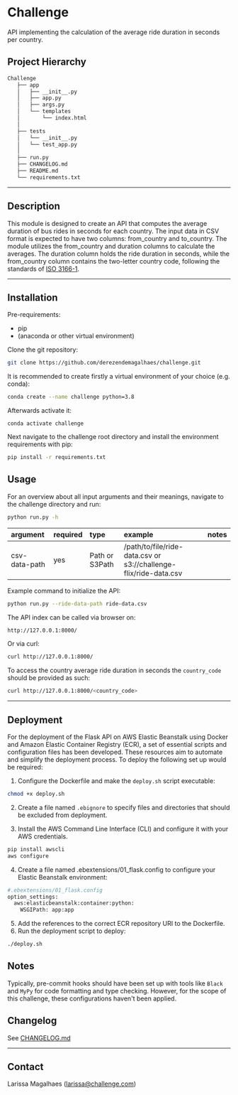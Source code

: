 # Challenge
API implementing the calculation of the average ride duration in seconds per country.

## Project Hierarchy

``` bash
Challenge
   ├── app
   │   ├── __init__.py
   │   ├── app.py
   │   ├── args.py
   │   └── templates
   │       └── index.html
   │
   ├── tests
   │   └── __init__.py
   │   └── test_app.py
   │
   ├── run.py
   ├── CHANGELOG.md
   ├── README.md
   └── requirements.txt

```
----

## Description

This module is designed to create an API that computes the average duration of bus rides in seconds for each country. The input data in CSV format is expected to have two columns: from_country and to_country. The module utilizes the from_country and duration columns to calculate the averages. The duration column holds the ride duration in seconds, while the from_country column contains the two-letter country code, following the standards of [ISO 3166-1](https://en.wikipedia.org/wiki/ISO_3166-1_alpha-2).

----

## Installation

Pre-requirements:
- pip
- (anaconda or other virtual environment)

Clone the git repository:

```bash
git clone https://github.com/derezendemagalhaes/challenge.git
```

It is recommended to create firstly a virtual environment of your choice (e.g. conda):

```bash
conda create --name challenge python=3.8
```

Afterwards activate it:

```
conda activate challenge
```

Next navigate to the challenge root directory and install the environment requirements with pip:

```bash
pip install -r requirements.txt
```

## Usage

For an overview about all input arguments and their meanings, navigate to the challenge directory and run:
```bash
python run.py -h
```

| argument             | required | type     | example                                                                               |  notes                                                                   | 
|:---------------------|:---------|:---------|:--------------------------------------------------------------------------------------|:-----------------------------------------------------------------------|
| csv-data-path   | yes      | Path or S3Path | /path/to/file/ride-data.csv or s3://challenge-flix/ride-data.csv     |                        



Example command to initialize the API:

```bash
python run.py --ride-data-path ride-data.csv
```
The API index can be called via browser on:

```bash
http://127.0.0.1:8000/
```

Or via curl:
```bash
curl http://127.0.0.1:8000/
```

To access the country average ride duration in seconds the `country_code` should be provided as such:
```bash
curl http://127.0.0.1:8000/<country_code>
```
----
## Deployment
For the deployment of the Flask API on AWS Elastic Beanstalk using Docker and Amazon Elastic Container Registry (ECR), a set of essential scripts and configuration files has been developed. These resources aim to automate and simplify the deployment process. To deploy the following set up would be required:

1. Configure the Dockerfile and make the `deploy.sh` script executable:
```bash
chmod +x deploy.sh
```
2. Create a file named `.ebignore` to specify files and directories that should be excluded from deployment.

3. Install the AWS Command Line Interface (CLI) and configure it with your AWS credentials.
```bash
pip install awscli
aws configure
```
4. Create a file named .ebextensions/01_flask.config to configure your Elastic Beanstalk environment:
```bash
#.ebextensions/01_flask.config
option_settings:
  aws:elasticbeanstalk:container:python:
    WSGIPath: app:app
```
5. Add the references to the correct ECR repository URI to the Dockerfile.
6. Run the deployment script to deploy:
```bash
./deploy.sh
```

## Notes
Typically, pre-commit hooks should have been set up  with tools like `Black` and `MyPy` for code formatting and type checking. 
However, for the scope of this challenge, these configurations haven't been applied.

## Changelog

See [CHANGELOG.md](CHANGELOG.md)

----

## Contact

Larissa Magalhaes ([larissa@challenge.com](mailto:larissa@chalenge.com))
